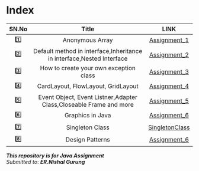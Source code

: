 # Index

SN.No | Title | LINK
:------:|:---------------:|:---:
:one: | Anonymous Array | [Assignment_1](Assignment_1/readme.md)
:two: | Default method in interface,Inheritance in interface,Nested Interface | [Assignment_2](Assignment_2/readme.md)
:three: |How to create your own exception class |[Assignment_3](Assignment_3/readme.md)
:four: |CardLayout, FlowLayout, GridLayout |[Assignment_4](Assignment_4/readme.md)
:five: |Event Object, Event Listner,Adapter Class,Closeable Frame and more|[Assignment_5](Assignment_5/readme.md)
:six: |Graphics in Java |[Assignment_6](Assignment_6/readme.md)
:seven: |Singleton Class|[SingletonClass](Assignment_8/readme.md)
:eight: |Design Patterns |[Assignment_6](DesignPatterns/readme.md)

 

***This repository is for Java Assignment***\
*Submitted to*: ***ER.Nishal Gurung***

